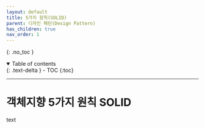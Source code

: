 ```yaml
---
layout: default
title: 5가지 원칙(SOLID)
parent: 디자인 패턴(Design Pattern)
has_children: true
nav_order: 1
---
```


{: .no_toc }
<details open markdown="block">
  <summary>
    Table of contents
  </summary>
  {: .text-delta }
- TOC
{:toc}
</details>

---

# 객체지향 5가지 원칙 SOLID

text
